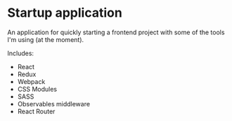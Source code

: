 Startup application
===================

An application for quickly starting a frontend project with some of the tools I'm using (at the moment).

Includes:
- React
- Redux
- Webpack
- CSS Modules
- SASS
- Observables middleware
- React Router